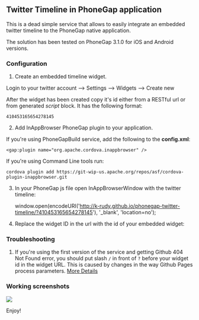 ## Twitter Timeline in PhoneGap application

This is a dead simple service that allows to easily integrate an embedded twitter timeline to the PhoneGap native application.

The solution has been tested on PhoneGap 3.1.0 for iOS and Android versions.

### Configuration

1) Create an embedded timeline widget.

  Login to your twitter account --> Settings --> Widgets --> Create new

  After the widget has been created copy it's id either from a RESTful url or from generated *script* block.
  It has the following format:

    410453165654278145

2) Add InAppBrowser PhoneGap plugin to your application.

If you're using PhoneGapBuild service, add the following to the **config.xml**:

    <gap:plugin name="org.apache.cordova.inappbrowser" />

If you're using Command Line tools run:

    cordova plugin add https://git-wip-us.apache.org/repos/asf/cordova-plugin-inappbrowser.git

3) In your PhoneGap js file open InAppBrowserWindow with the twitter timeline:

    window.open(encodeURI('http://k-rudy.github.io/phonegap-twitter-timeline/?410453165654278145'), '_blank', 'location=no');

4) Replace the widget ID in the url with the id of your embedded widget:


### Troubleshooting

1) If you're using the first version of the service and getting Github 404 Not Found error, you should put slash `/` in front of `?` before your widget id in the widget URL. This is caused by changes in the way Github Pages process parameters. [More Details](https://github.com/k-rudy/phonegap-twitter-timeline/issues/2)

### Working screenshots

![](http://k-rudy.github.io/phonegap-twitter-timeline/images/screenshots.png)


Enjoy!


